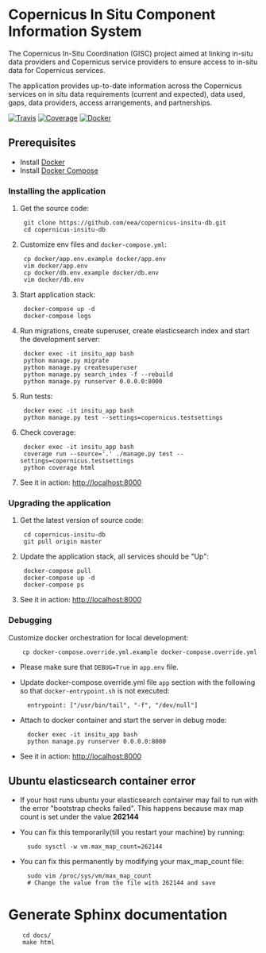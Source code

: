 # Copernicus In Situ Component Information System

The Copernicus In-Situ Coordination (GISC) project aimed at linking in-situ data providers and Copernicus service providers to ensure access to in-situ data for Copernicus services.

The application provides up-to-date information across the
Copernicus services on in situ data requirements (current and expected), data used, gaps, data providers, access arrangements, and partnerships.

[![Travis](https://travis-ci.org/eea/copernicus-insitu-db.svg?branch=master)](https://travis-ci.org/eea/copernicus-insitu-db)
[![Coverage](https://coveralls.io/repos/github/eea/copernicus-insitu-db/badge.svg?branch=master)](https://coveralls.io/github/eea/copernicus-insitu-db?branch=master)
[![Docker]( https://dockerbuildbadges.quelltext.eu/status.svg?organization=eeacms&repository=copernicus-insitu-db)](https://hub.docker.com/r/eeacms/copernicus-insitu-db/builds)

## Prerequisites

* Install [Docker](https://docs.docker.com/engine/installation/)
* Install [Docker Compose](https://docs.docker.com/compose/install/)

### Installing the application

1. Get the source code:

        git clone https://github.com/eea/copernicus-insitu-db.git
        cd copernicus-insitu-db

1. Customize env files and `docker-compose.yml`:

        cp docker/app.env.example docker/app.env
        vim docker/app.env
        cp docker/db.env.example docker/db.env
        vim docker/db.env

1. Start application stack:

        docker-compose up -d
        docker-compose logs

1. Run migrations, create superuser, create elasticsearch index and start the development server:

        docker exec -it insitu_app bash
        python manage.py migrate
        python manage.py createsuperuser
        python manage.py search_index -f --rebuild
        python manage.py runserver 0.0.0.0:8000

1. Run tests:

        docker exec -it insitu_app bash
        python manage.py test --settings=copernicus.testsettings

1. Check coverage:

        docker exec -it insitu_app bash
        coverage run --source='.' ./manage.py test --settings=copernicus.testsettings
        python coverage html

1. See it in action: <http://localhost:8000>

### Upgrading the application

1. Get the latest version of source code:

        cd copernicus-insitu-db
        git pull origin master

1. Update the application stack, all services should be "Up":

        docker-compose pull
        docker-compose up -d
        docker-compose ps

1. See it in action: <http://localhost:8000>

### Debugging

Customize docker orchestration for local development:

        cp docker-compose.override.yml.example docker-compose.override.yml

* Please make sure that `DEBUG=True` in `app.env` file.

* Update docker-compose.override.yml file `app` section with the following so that `docker-entrypoint.sh` is not executed:

        entrypoint: ["/usr/bin/tail", "-f", "/dev/null"]

* Attach to docker container and start the server in debug mode:

        docker exec -it insitu_app bash
        python manage.py runserver 0.0.0.0:8000

* See it in action: <http://localhost:8000>

## Ubuntu elasticsearch container error

* If your host runs ubuntu your elasticsearch container may fail to run with the error "bootstrap checks failed". This happens because max map count is set under the value __262144__
* You can fix this temporarily(till you restart your machine) by running:

        sudo sysctl -w vm.max_map_count=262144

* You can fix this permanently by modifying your max_map_count file:

        sudo vim /proc/sys/vm/max_map_count
        # Change the value from the file with 262144 and save


# Generate Sphinx documentation

        cd docs/
        make html
